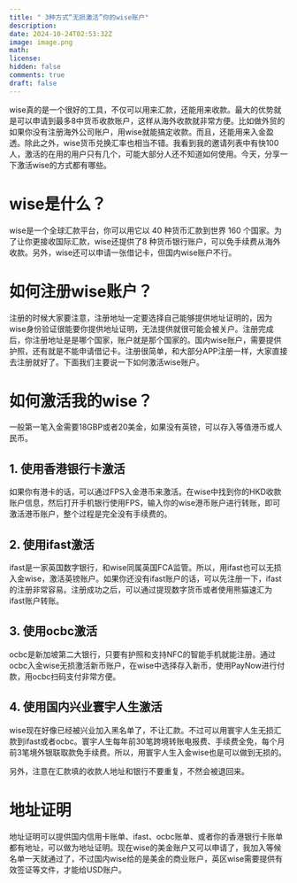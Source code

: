 ```yaml
---
title: " 3种方式“无损激活”你的wise账户"
description: 
date: 2024-10-24T02:53:32Z
image: image.png
math: 
license: 
hidden: false
comments: true
draft: false
---
```



wise真的是一个很好的工具，不仅可以用来汇款，还能用来收款。最大的优势就是可以申请到最多8中货币收款账户，这样从海外收款就非常方便。比如做外贸的如果你没有注册海外公司账户，用wise就能搞定收款。而且，还能用来入金盈透。除此之外，wise货币兑换汇率也相当不错。我看到我的邀请列表中有快100人，激活的在用的用户只有几个，可能大部分人还不知道如何使用。今天，分享一下激活wise的方式都有哪些。

# wise是什么？

wise是一个全球汇款平台，你可以用它以 40 种货币汇款到世界 160 个国家。为了让你更接收国际汇款，wise还提供了8 种货币银行账户，可以免手续费从海外收款。另外，wise还可以申请一张借记卡，但国内wise账户不行。

# 如何注册wise账户？

注册的时候大家要注意，注册地址一定要选择自己能够提供地址证明的，因为wise身份验证很能要你提供地址证明，无法提供就很可能会被关户。注册完成后，你注册地址是是哪个国家，账户就是那个国家的。国内wise账户，需要提供护照，还有就是不能申请借记卡。注册很简单，和大部分APP注册一样，大家直接去注册就好了。下面我们主要说一下如何激活wise账户。

# 如何激活我的wise？

一般第一笔入金需要18GBP或者20美金，如果没有英镑，可以存入等值港币或人民币。

## 1. 使用香港银行卡激活

如果你有港卡的话，可以通过FPS入金港币来激活。在wise中找到你的HKD收款账户信息，然后打开手机银行使用FPS，输入你的wise港币账户进行转账，即可激活港币账户，整个过程是完全没有手续费的。

## 2. 使用ifast激活

ifast是一家英国数字银行，和wise同属英国FCA监管。所以，用ifast也可以无损入金wise，激活英镑账户。如果你还没有ifast账户的话，可以先注册一下，ifast的注册非常容易。注册成功之后，可以通过提现数字货币或者使用熊猫速汇为ifast账户转账。

## 3. 使用ocbc激活

ocbc是新加坡第二大银行，只要有护照和支持NFC的智能手机就能注册。通过ocbc入金wise无损激活新币账户，在wise中选择存入新币，使用PayNow进行付款，用ocbc扫码支付非常方便。

## 4. 使用国内兴业寰宇人生激活

wise现在好像已经被兴业加入黑名单了，不让汇款。不过可以用寰宇人生无损汇款到ifast或者ocbc。寰宇人生每年前30笔跨境转账电报费、手续费全免，每个月前3笔境外银联取款免手续费。所以，用寰宇人生入金wise也是可以做到无损的。

另外，注意在汇款填的收款人地址和银行不要重复，不然会被退回来。

# 地址证明

地址证明可以提供国内信用卡账单、ifast、ocbc账单、或者你的香港银行卡账单都有地址，可以做为地址证明。现在wise的美金账户又可以申请了，我加入等候名单一天就通过了，不过国内wise给的是美金的商业账户，英区wise需要提供有效签证等文件，才能给USD账户。